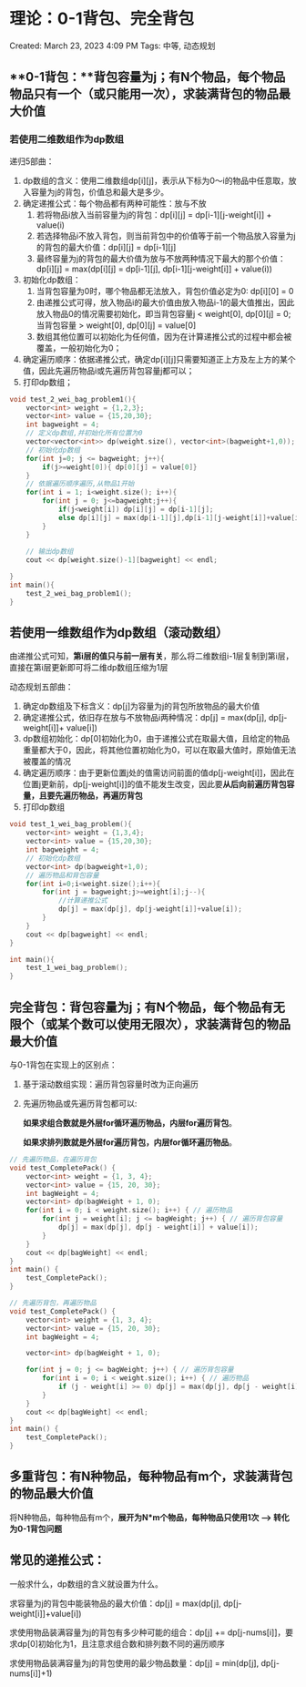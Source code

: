 # 理论：0-1背包、完全背包

Created: March 23, 2023 4:09 PM
Tags: 中等, 动态规划

## **0-1背包：**背包容量为j；有N个物品，每个物品物品只有一个（或只能用一次），求装满背包的物品最大价值

### **若使用二维数组作为dp数组**

递归5部曲：

1. dp数组的含义：使用二维数组dp[i][j]，表示从下标为0～i的物品中任意取，放入容量为j的背包，价值总和最大是多少。
2. 确定递推公式：每个物品都有两种可能性：放与不放
    1. 若将物品i放入当前容量为j的背包：dp[i][j] = dp[i-1][j-weight[i]] + value(i)
    2. 若选择物品i不放入背包，则当前背包中的价值等于前一个物品放入容量为j的背包的最大价值：dp[i][j] = dp[i-1][j]
    3. 最终容量为j的背包的最大价值为放与不放两种情况下最大的那个价值：dp[i][j] = max(dp[i][j] = dp[i-1][j], dp[i-1][j-weight[i]] + value(i))
3. 初始化dp数组：
    1. 当背包容量为0时，哪个物品都无法放入，背包价值必定为0: dp[i][0] = 0
    2. 由递推公式可得，放入物品i的最大价值由放入物品i-1的最大值推出，因此放入物品0的情况需要初始化，即当背包容量j < weight[0], dp[0][j] = 0; 当背包容量 > weight[0], dp[0][j] = value[0]
    3. 数组其他位置可以初始化为任何值，因为在计算递推公式的过程中都会被覆盖，一般初始化为0；
4. 确定遍历顺序：依据递推公式，确定dp[i][j]只需要知道正上方及左上方的某个值，因此先遍历物品i或先遍历背包容量j都可以；
5. 打印dp数组；

```cpp
void test_2_wei_bag_problem1(){
	vector<int> weight = {1,2,3};
	vector<int> value = {15,20,30};
	int bagweight = 4;
	// 定义dp数组,并初始化所有位置为0
	vector<vector<int>> dp(weight.size(), vector<int>(bagweight+1,0));
	// 初始化dp数组
	for(int j=0; j <= bagweight; j++){
		if(j>=weight[0]){ dp[0][j] = value[0]}
	}
	// 依据遍历顺序遍历,从物品1开始
	for(int i = 1; i<weight.size(); i++){
		for(int j = 0; j<=bagweight;j++){
			if(j<weight[i]) dp[i][j] = dp[i-1][j];
			else dp[i][j] = max(dp[i-1][j],dp[i-1][j-weight[i]]+value[i]);
		}
	}
	
	// 输出dp数组
	cout << dp[weight.size()-1][bagweight] << endl;

}
int main(){
	test_2_wei_bag_problem1();
}
```

## 若使用一维数组作为dp数组（滚动数组）

由递推公式可知，**第i层的值只与前一层有关**，那么将二维数组i-1层复制到第i层，直接在第i层更新即可将二维dp数组压缩为1层

动态规划五部曲：

1. 确定dp数组及下标含义：dp[j]为容量为j的背包所放物品的最大价值
2. 确定递推公式，依旧存在放与不放物品i两种情况：dp[j] = max(dp[j], dp[j-weight[i]]+ value[i])
3. dp数组初始化：dp[0]初始化为0，由于递推公式在取最大值，且给定的物品重量都大于0，因此，将其他位置初始化为0，可以在取最大值时，原始值无法被覆盖的情况
4. 确定遍历顺序：由于更新位置j处的值需访问前面的值dp[j-weight[i]]，因此在位置j更新前，dp[j-weight[i]]的值不能发生改变，因此要**从后向前遍历背包容量，且要先遍历物品，再遍历背包**
5. 打印dp数组

```cpp
void test_1_wei_bag_problem(){
	vector<int> weight = {1,3,4};
	vector<int> value = {15,20,30};
	int bagweight = 4;
	// 初始化dp数组
	vector<int> dp(bagweight+1,0);
	// 遍历物品和背包容量
	for(int i=0;i<weight.size();i++){
		for(int j = bagweight;j>=weight[i];j--){
			//计算递推公式
			dp[j] = max(dp[j], dp[j-weight[i]]+value[i]);	
		}
	}
	cout << dp[bagweight] << endl;
}

int main(){
	test_1_wei_bag_problem();
}
```

## 完全背包：背包容量为j；有N个物品，每个物品有无限个（或某个数可以使用无限次），求装满背包的物品最大价值

与0-1背包在实现上的区别点：

1. 基于滚动数组实现：遍历背包容量时改为正向遍历
2. 先遍历物品或先遍历背包都可以: 
    
    **如果求组合数就是外层for循环遍历物品，内层for遍历背包**。
    
    **如果求排列数就是外层for遍历背包，内层for循环遍历物品**。
    

```cpp
// 先遍历物品，在遍历背包
void test_CompletePack() {
    vector<int> weight = {1, 3, 4};
    vector<int> value = {15, 20, 30};
    int bagWeight = 4;
    vector<int> dp(bagWeight + 1, 0);
    for(int i = 0; i < weight.size(); i++) { // 遍历物品
        for(int j = weight[i]; j <= bagWeight; j++) { // 遍历背包容量
            dp[j] = max(dp[j], dp[j - weight[i]] + value[i]);
        }
    }
    cout << dp[bagWeight] << endl;
}
int main() {
    test_CompletePack();
}

// 先遍历背包，再遍历物品
void test_CompletePack() {
    vector<int> weight = {1, 3, 4};
    vector<int> value = {15, 20, 30};
    int bagWeight = 4;

    vector<int> dp(bagWeight + 1, 0);

    for(int j = 0; j <= bagWeight; j++) { // 遍历背包容量
        for(int i = 0; i < weight.size(); i++) { // 遍历物品
            if (j - weight[i] >= 0) dp[j] = max(dp[j], dp[j - weight[i]] + value[i]);
        }
    }
    cout << dp[bagWeight] << endl;
}
int main() {
    test_CompletePack();
}
```

## 多重背包：有N种物品，每种物品有m个，求装满背包的物品最大价值

将N种物品，每种物品有m个，**展开为N*m个物品，每种物品只使用1次 —> 转化为0-1背包问题**

## 常见的递推公式：

一般求什么，dp数组的含义就设置为什么。

求容量为j的背包中能装物品的最大价值：dp[j] = max(dp[j], dp[j-weight[i]]+value[i])

求使用物品装满容量为j的背包有多少种可能的组合：dp[j] += dp[j-nums[i]]，要求dp[0]初始化为1，且注意求组合数和排列数不同的遍历顺序

求使用物品装满容量为j的背包使用的最少物品数量：dp[j] = min(dp[j], dp[j-nums[i]]+1)